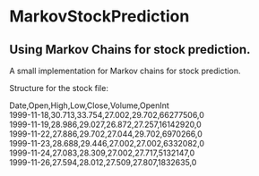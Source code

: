 # MarkovStockPrediction
## Using Markov Chains for stock prediction.


A small implementation for Markov chains for stock prediction. 

Structure for the stock file:

Date,Open,High,Low,Close,Volume,OpenInt  
1999-11-18,30.713,33.754,27.002,29.702,66277506,0  
1999-11-19,28.986,29.027,26.872,27.257,16142920,0  
1999-11-22,27.886,29.702,27.044,29.702,6970266,0  
1999-11-23,28.688,29.446,27.002,27.002,6332082,0  
1999-11-24,27.083,28.309,27.002,27.717,5132147,0  
1999-11-26,27.594,28.012,27.509,27.807,1832635,0  



